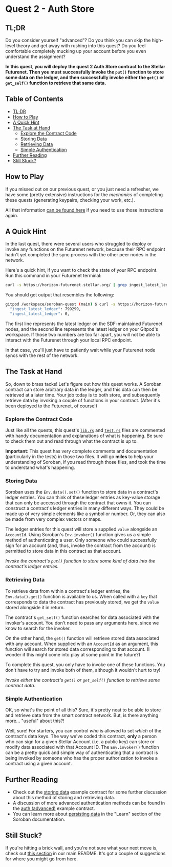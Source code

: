 # Quest 2 - Auth Store <!-- omit in toc -->

## TL;DR

Do you consider yourself "advanced"? Do you think you can skip the high-level
theory and get away with rushing into this quest? Do you feel comfortable
completely mucking up your account before you even understand the assignment?

**In this quest, you will deploy the quest 2 Auth Store contract to the Stellar
Futurenet. Then you must successfully invoke the `put()` function to store some
data on the ledger, and then successfully invoke either the `get()` or
`get_self()` function to retrieve that same data.**

## Table of Contents <!-- omit in toc -->

- [TL;DR](#tldr)
- [How to Play](#how-to-play)
- [A Quick Hint](#a-quick-hint)
- [The Task at Hand](#the-task-at-hand)
  - [Explore the Contract Code](#explore-the-contract-code)
  - [Storing Data](#storing-data)
  - [Retrieving Data](#retrieving-data)
  - [Simple Authentication](#simple-authentication)
- [Further Reading](#further-reading)
- [Still Stuck?](#still-stuck)

## How to Play

If you missed out on our previous quest, or you just need a refresher, we have
some (pretty extensive) instructions for the *mechanics* of completing these
quests (generating keypairs, checking your work, etc.).

All that information [can be found here][how-to-play] if you need to use those
instructions again.

## A Quick Hint

In the last quest, there were several users who struggled to deploy or invoke
any functions on the Futurenet network, because their RPC endpoint hadn't yet
completed the sync process with the other peer nodes in the network.

Here's a quick hint, if you want to check the state of your RPC endpoint. Run
this command in your Futurenet terminal:

```bash
curl -s https://horizon-futurenet.stellar.org/ | grep ingest_latest_ledger && curl -s http://127.0.0.1:8000 | grep ingest_latest_ledger
```

You should get output that resembles the following:

```bash
gitpod /workspace/soroban-quest (main) $ curl -s https://horizon-futurenet.stellar.org/ | grep ingest_latest_ledger && curl -s http://127.0.0.1:8000 | grep ingest_latest_ledger
  "ingest_latest_ledger": 799299,
  "ingest_latest_ledger": 0,
```

The first line represents the latest ledger on the SDF-maintained Futurenet
nodes, and the second line represents the latest ledger on your Gitpod's
workspace. If those two numbers are too far apart, you will not be able to
interact with the Futurenet through your local RPC endpoint.

In that case, you'll just have to patiently wait while your Futurenet node syncs
with the rest of the network.

## The Task at Hand

So, down to brass tacks! Let's figure out how this quest works. A Soroban
contract can store arbitrary data in the ledger, and this data can then be
retrieved at a later time. Your job today is to both store, and subsequently
retrieve data by invoking a couple of functions in your contract. (After it's
been deployed to the Futurenet, of course!)

### Explore the Contract Code

Just like all the quests, this quest's [`lib.rs`](src/lib.rs) and
[`test.rs`](src/test.rs) files are commented with handy documentation and
explanations of what is happening. Be sure to check them out and read through
what the contract is up to.

**Important**: This quest has very complete comments and documentation
(particularly in the tests) in those two files. It will go **miles** to help
your understanding of Soroban, if you read through those files, and took the
time to understand what's happening.

### Storing Data

Soroban uses the `Env.data().set()` function to store data in
a contract's ledger entries. You can think of these ledger entries as
key-value storage that can only be accessed through the contract that owns it.
You can construct a contract's ledger entries in many different ways. They could
be made up of very simple elements like a symbol or number. Or, they can also be
made from very complex vectors or maps.

The ledger entries for this quest will store a supplied `value` alongside an
`AccountId`. Using Soroban's `Env.invoker()` function gives us a simple method
of authenticating a user. Only someone who could successfully sign for an
account (and, thus, invoke the contract from the account) is permitted to store
data in this contract as that account.

*Invoke the contract's `put()` function to store some kind of data into the
contract's ledger entries.*

### Retrieving Data

To retrieve data from within a contract's ledger entries, the `Env.data().get()`
function is available to us. When called with a `key` that corresponds to data
the contract has previously stored, we get the `value` stored alongside it in
return.

The contract's `get_self()` function searches for data associated with the
invoker's account. You don't need to pass any arguments here, since we know to
search for the invoker.

On the other hand, the `get()` function will retrieve stored data associated
with any account. When supplied with an `AccountId` as an argument, this
function will search for stored data corresponding to that account. (I wonder if
this might come into play at some point in the future?)

To complete this quest, you only have to invoke one of these functions. You
don't have to try and invoke both of them, although it wouldn't hurt to try!

*Invoke either the contract's `get()` or `get_self()` function to retrieve some
contract data.*

### Simple Authentication

OK, so what's the point of all this? Sure, it's pretty neat to be able to store
and retrieve data from the smart contract network. But, is there anything
more... "useful" about this?!

Well, sure! For starters, you can control *who* is allowed to set *which* of the
contract's data keys. The way we've coded this contract, **only** a person who
can sign for a given Stellar Account (i.e. a public key) can store or modify
data associated with that Account ID. The `Env.invoker()` function can be a
pretty quick and simple way of authenticating that a contract is being invoked
by someone who has the proper authorization to invoke a contract using a given
account.

## Further Reading

- Check out the [storing data][data-example] example contract for some further
  discussion about this method of storing and retrieving data.
- A discussion of more advanced authentication methods can be found in the
  [auth (advanced)][auth-advanced] example contract.
- You can learn more about [persisting data][persist-data] in the "Learn"
  section of the Soroban documentation.

## Still Stuck?

If you're hitting a brick wall, and you're not sure what your next move is,
check out [this section](../../README.md#feeling-lost) in our main README. It's
got a couple of suggestions for where you might go from here.

[how-to-play]: ../1-hello-world/README.md#how-to-play
[data-example]: https://soroban.stellar.org/docs/examples/storing-data
[auth-advanced]: https://soroban.stellar.org/docs/examples/auth-advanced
[persist-data]: https://soroban.stellar.org/docs/learn/persisting-data
